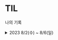 # TIL
나의 기록
<details>
<summary> 2023 8/2(수) ~ 8/6(일)</summary>
<div>

8/2(수)
- [ ] 프로젝트 해야할 것, 하다가 만 것 등 내용 정리
- [ ] 모던 자바 인 액션 학습

8/3(목)
- [ ] 모든 요청별 로그 처리하기, 작업 후 20230802 프로젝트 내용정리 업데이트
---
8/4(금)
  - 휴가
- ---
8/5(토)
- [ ]
- ---
8/6(일)
- [ ] 이슈 아카이빙 문서 정리하기
- ---
</div>
</details>



